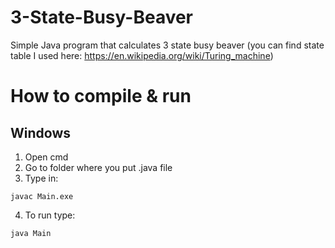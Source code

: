 # 3-State-Busy-Beaver
Simple Java program that calculates 3 state busy beaver (you can find state table I used here: https://en.wikipedia.org/wiki/Turing_machine)
# How to compile & run
## Windows
1. Open cmd
2. Go to folder where you put .java file
3. Type in:
```
javac Main.exe
```
4. To run type:
```
java Main
```
